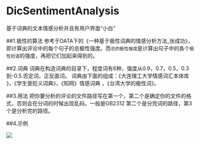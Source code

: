 # DicSentimentAnalysis
基于词典的文本情感分析并且有用户界面“小白”

##1.极性的算法
参考于DATA下的《一种基于极性词典的情感分析方法_张成功》，即计算出评论中的每个句子的总极性强度。而`总的极性强度`是计算出句子中的各个`极性短语`的强度，再把它们加起来得到的。

##2.词典
词典在构造词典的目录下，程度词有6种，强度从0.9，0.7，0.5，0.3到-0.5.否定词，正反面词。
词典由下面的组成：《大连理工大学情感词汇本体库 》，《学生褒贬义词典》，《知网》情感词典 ，《台湾大学的极性词》。

##3.用法
把你要分析的评论的文件路径写在第一个，第二个是确定你的文件的格式，否则会在分词的时候出现乱码。一般是GB2312
第二个是分完词的路径，第3个是分析完的路径。

##4.示例

![](https://github.com/acrafter/DicSentimentAnalysis/DictSentiment/src/UI/robotImage.jpg)
